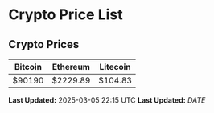 # Crypto Price List

## Crypto Prices
| Bitcoin | Ethereum | Litecoin |
| ------- | -------- | -------- |
| $90190 | $2229.89 | $104.83 |
**Last Updated:** 2025-03-05 22:15 UTC
**Last Updated:** $DATE$
